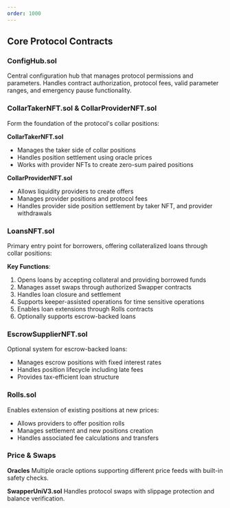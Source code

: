 ```yaml
---
order: 1000
---
```


## Core Protocol Contracts

### ConfigHub.sol

Central configuration hub that manages protocol permissions and parameters. Handles contract authorization, protocol fees, valid parameter ranges, and emergency pause functionality.

### CollarTakerNFT.sol & CollarProviderNFT.sol

Form the foundation of the protocol's collar positions:

**CollarTakerNFT.sol**
- Manages the taker side of collar positions
- Handles position settlement using oracle prices
- Works with provider NFTs to create zero-sum paired positions

**CollarProviderNFT.sol**
- Allows liquidity providers to create offers
- Manages provider positions and protocol fees
- Handles provider side position settlement by taker NFT, and provider withdrawals

### LoansNFT.sol

Primary entry point for borrowers, offering collateralized loans through collar positions:

**Key Functions**:
1. Opens loans by accepting collateral and providing borrowed funds
2. Manages asset swaps through authorized Swapper contracts
3. Handles loan closure and settlement
4. Supports keeper-assisted operations for time sensitive operations
5. Enables loan extensions through Rolls contracts
6. Optionally supports escrow-backed loans

### EscrowSupplierNFT.sol

Optional system for escrow-backed loans:
- Manages escrow positions with fixed interest rates
- Handles position lifecycle including late fees
- Provides tax-efficient loan structure

### Rolls.sol

Enables extension of existing positions at new prices:
- Allows providers to offer position rolls
- Manages settlement and new positions creation
- Handles associated fee calculations and transfers

### Price & Swaps

**Oracles**
Multiple oracle options supporting different price feeds with built-in safety checks.

**SwapperUniV3.sol**
Handles protocol swaps with slippage protection and balance verification.
